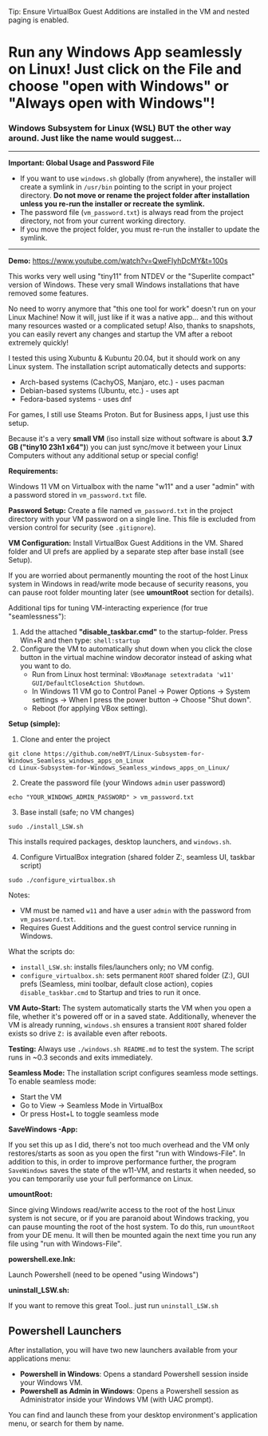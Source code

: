 Tip: Ensure VirtualBox Guest Additions are installed in the VM and nested paging is enabled.

# Run any Windows App seamlessly on Linux! Just click on the File and choose "open with Windows" or "Always open with Windows"!

### Windows Subsystem for Linux (WSL) BUT the other way around. Just like the name would suggest...

---
**Important: Global Usage and Password File**

- If you want to use `windows.sh` globally (from anywhere), the installer will create a symlink in `/usr/bin` pointing to the script in your project directory. **Do not move or rename the project folder after installation unless you re-run the installer or recreate the symlink.**
- The password file (`vm_password.txt`) is always read from the project directory, not from your current working directory.
- If you move the project folder, you must re-run the installer to update the symlink.
---

**Demo:** https://www.youtube.com/watch?v=QweFIyhDcMY&t=100s

This works very well using "tiny11" from NTDEV or the "Superlite compact" version of Windows.
These very small Windows installations that have removed some features.

No need to worry anymore that "this one tool for work" doesn't run on your Linux Machine! Now it will, just like if it was a native app… and this without many resources wasted or a complicated setup! Also, thanks to snapshots, you can easily revert any changes and startup the VM after a reboot extremely quickly!

I tested this using Xubuntu & Kubuntu 20.04, but it should work on any Linux system. The installation script automatically detects and supports:
- Arch-based systems (CachyOS, Manjaro, etc.) - uses pacman
- Debian-based systems (Ubuntu, etc.) - uses apt
- Fedora-based systems - uses dnf

For games, I still use Steams Proton. But for Business apps, I just use this setup.

Because it's a very **small VM** (iso install size without software is about **3.7 GB ("tiny10 23h1 x64")**) you can just sync/move it between your Linux Computers without any additional setup or special config!

**Requirements:**

Windows 11 VM on Virtualbox with the name "w11" and a user "admin" with a password stored in `vm_password.txt` file.

**Password Setup:**
Create a file named `vm_password.txt` in the project directory with your VM password on a single line. This file is excluded from version control for security (see `.gitignore`).

**VM Configuration:**
Install VirtualBox Guest Additions in the VM. Shared folder and UI prefs are applied by a separate step after base install (see Setup).

If you are worried about permanently mounting the root of the host Linux system in Windows in read/write mode because of security reasons, you can pause root folder mounting later (see **umountRoot** section for details).

Additional tips for tuning VM-interacting experience (for true "seamlessness"):
1. Add the attached **"disable_taskbar.cmd"** to the startup-folder.
Press Win+R and then type: ```shell:startup```
2. Configure the VM to automatically shut down when you click the close button in the virtual machine window decorator instead of asking what you want to do.
    - Run from Linux host terminal: ```VBoxManage setextradata 'w11' GUI/DefaultCloseAction Shutdown```.
    - In Windows 11 VM go to Control Panel -> Power Options -> System settings -> When I press the power button -> Choose "Shut down".
    - Reboot (for applying VBox setting).

**Setup (simple):**

1) Clone and enter the project
```
git clone https://github.com/ne0YT/Linux-Subsystem-for-Windows_Seamless_windows_apps_on_Linux
cd Linux-Subsystem-for-Windows_Seamless_windows_apps_on_Linux/
```

2) Create the password file (your Windows `admin` user password)
```
echo "YOUR_WINDOWS_ADMIN_PASSWORD" > vm_password.txt
```

3) Base install (safe; no VM changes)
```
sudo ./install_LSW.sh
```
This installs required packages, desktop launchers, and `windows.sh`.

4) Configure VirtualBox integration (shared folder Z:, seamless UI, taskbar script)
```
sudo ./configure_virtualbox.sh
```
Notes:
- VM must be named `w11` and have a user `admin` with the password from `vm_password.txt`.
- Requires Guest Additions and the guest control service running in Windows.

What the scripts do:
- `install_LSW.sh`: installs files/launchers only; no VM config.
- `configure_virtualbox.sh`: sets permanent `ROOT` shared folder (Z:), GUI prefs (Seamless, mini toolbar, default close action), copies `disable_taskbar.cmd` to Startup and tries to run it once.

**VM Auto-Start:** The system automatically starts the VM when you open a file, whether it's powered off or in a saved state.
Additionally, whenever the VM is already running, `windows.sh` ensures a transient `ROOT` shared folder exists so drive `Z:` is available even after reboots.

**Testing:** Always use `./windows.sh README.md` to test the system. The script runs in ~0.3 seconds and exits immediately.

**Seamless Mode:** The installation script configures seamless mode settings. To enable seamless mode:
- Start the VM
- Go to View -> Seamless Mode in VirtualBox
- Or press Host+L to toggle seamless mode

**SaveWindows -App:**

If you set this up as I did, there's not too much overhead and the VM only restores/starts as soon as you open the first "run with Windows-File".
In addition to this, in order to improve performance further, the program ```SaveWindows``` saves the state of the w11-VM, and restarts it when needed, so you can temporarily use your full performance on Linux.

**umountRoot:**

Since giving Windows read/write access to the root of the host Linux system is not secure, or if you are paranoid about Windows tracking, you can pause mounting the root of the host system. To do this, run ```umountRoot``` from your DE menu.
It will then be mounted again the next time you run any file using "run with Windows-File".

**powershell.exe.lnk:**

Launch Powershell (need to be opened "using Windows")

**uninstall_LSW.sh:**

If you want to remove this great Tool.. just run ```uninstall_LSW.sh```

## Powershell Launchers

After installation, you will have two new launchers available from your applications menu:

- **Powershell in Windows**: Opens a standard Powershell session inside your Windows VM.
- **Powershell as Admin in Windows**: Opens a Powershell session as Administrator inside your Windows VM (with UAC prompt).

You can find and launch these from your desktop environment's application menu, or search for them by name.
